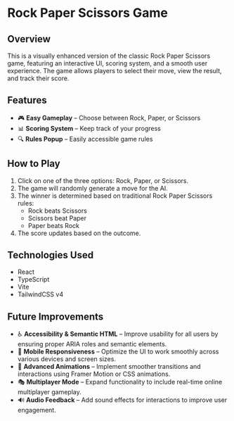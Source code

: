 # Rock Paper Scissors Game

## Overview

This is a visually enhanced version of the classic Rock Paper Scissors game, featuring an interactive UI, scoring system, and a smooth user experience. The game allows players to select their move, view the result, and track their score.

## Features

- 🎮 **Easy Gameplay** – Choose between Rock, Paper, or Scissors
- 📊 **Scoring System** – Keep track of your progress
- 🔍 **Rules Popup** – Easily accessible game rules

## How to Play

1. Click on one of the three options: Rock, Paper, or Scissors.
2. The game will randomly generate a move for the AI.
3. The winner is determined based on traditional Rock Paper Scissors rules:
   - Rock beats Scissors
   - Scissors beat Paper
   - Paper beats Rock
4. The score updates based on the outcome.

## Technologies Used

- React
- TypeScript
- Vite
- TailwindCSS v4

## Future Improvements

- ♿ **Accessibility & Semantic HTML** – Improve usability for all users by ensuring proper ARIA roles and semantic elements.
- 📱 **Mobile Responsiveness** – Optimize the UI to work smoothly across various devices and screen sizes.
- 🎨 **Advanced Animations** – Implement smoother transitions and interactions using Framer Motion or CSS animations.
- 🎭 **Multiplayer Mode** – Expand functionality to include real-time online multiplayer gameplay.
- 🔊 **Audio Feedback** – Add sound effects for interactions to improve user engagement.
